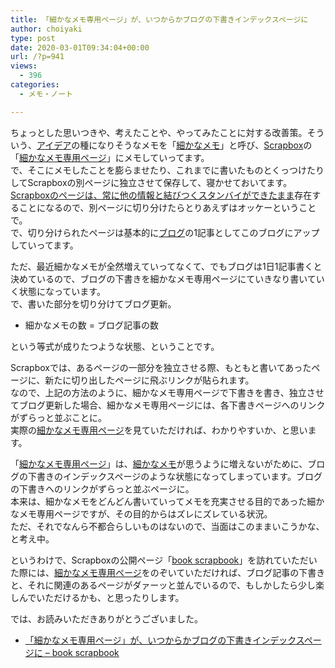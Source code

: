 ```yaml
---
title: 「細かなメモ専用ページ」が、いつからかブログの下書きインデックスページに
author: choiyaki
type: post
date: 2020-03-01T09:34:04+00:00
url: /?p=941
views:
  - 396
categories:
  - メモ・ノート

---
```

ちょっとした思いつきや、考えたことや、やってみたことに対する改善策。そういう、[アイデア][1]の種になりそうなメモを「[細かなメモ][2]」と呼び、[Scrapbox][3]の「[細かなメモ専用ページ][4]」にメモしていってます。  
で、そこにメモしたことを膨らませたり、これまでに書いたものとくっつけたりしてScrapboxの別ページに独立させて保存して、寝かせておいてます。[Scrapboxのページは、常に他の情報と結びつくスタンバイができたまま][5]存在することになるので、別ページに切り分けたらとりあえずはオッケーということで。  
で、切り分けられたページは基本的に[ブログ][6]の1記事としてこのブログにアップしていってます。

ただ、最近細かなメモが全然増えていってなくて、でもブログは1日1記事書くと決めているので、ブログの下書きを細かなメモ専用ページにていきなり書いていく状態になっています。  
で、書いた部分を切り分けてブログ更新。

  * 細かなメモの数 = ブログ記事の数

という等式が成りたつような状態、ということです。

Scrapboxでは、あるページの一部分を独立させる際、もともと書いてあったページに、新たに切り出したページに飛ぶリンクが貼られます。  
なので、上記の方法のように、細かなメモ専用ページで下書きを書き、独立させてブログ更新した場合、細かなメモ専用ページには、各下書きページへのリンクがずらっと並ぶことに。  
実際の[細かなメモ専用ページ][4]を見ていただければ、わかりやすいか、と思います。

「[細かなメモ専用ページ][4]」は、[細かなメモ][2]が思うように増えないがために、ブログの下書きのインデックスページのような状態になってしまっています。ブログの下書きへのリンクがずらっと並ぶページに。  
本来は、細かなメモをどんどん書いていってメモを充実させる目的であった細かなメモ専用ページですが、その目的からはズレにズレている状況。  
ただ、それでなんら不都合らしいものはないので、当面はこのままいこうかな、と考え中。

というわけで、Scrapboxの公開ページ「[book scrapbook][7]」を訪れていただいた際には、[細かなメモ専用ページ][4]をのぞいていただければ、ブログ記事の下書きと、それに関連のあるページがダァーッと並んでいるので、もしかしたら少し楽しんでいただけるかも、と思ったりします。

では、お読みいただきありがとうございました。

  * [「細かなメモ専用ページ」が、いつからかブログの下書きインデックスページに &#8211; book scrapbook][8]

 [1]: https://scrapbox.io/choiyaki-hondana/%E3%82%A2%E3%82%A4%E3%83%87%E3%82%A2
 [2]: https://scrapbox.io/choiyaki-hondana/%E7%B4%B0%E3%81%8B%E3%81%AA%E3%83%A1%E3%83%A2
 [3]: https://scrapbox.io/choiyaki-hondana/Scrapbox
 [4]: https://scrapbox.io/choiyaki-hondana/%E7%B4%B0%E3%81%8B%E3%81%AA%E3%83%A1%E3%83%A2%E5%B0%82%E7%94%A8%E3%83%9A%E3%83%BC%E3%82%B8
 [5]: https://scrapbox.io/choiyaki-hondana/Scrapbox%E3%81%AE%E3%83%9A%E3%83%BC%E3%82%B8%E3%81%AF%E3%80%81%E5%B8%B8%E3%81%AB%E4%BB%96%E3%81%AE%E6%83%85%E5%A0%B1%E3%81%A8%E7%B5%90%E3%81%B3%E3%81%A4%E3%81%8F%E3%82%B9%E3%82%BF%E3%83%B3%E3%83%90%E3%82%A4%E3%81%8C%E3%81%A7%E3%81%8D%E3%81%9F%E3%81%BE%E3%81%BE
 [6]: https://scrapbox.io/choiyaki-hondana/%E3%83%96%E3%83%AD%E3%82%B0
 [7]: https://scrapbox.io/choiyaki-hondana/
 [8]: https://scrapbox.io/choiyaki-hondana/%E3%80%8C%E7%B4%B0%E3%81%8B%E3%81%AA%E3%83%A1%E3%83%A2%E5%B0%82%E7%94%A8%E3%83%9A%E3%83%BC%E3%82%B8%E3%80%8D%E3%81%8C%E3%80%81%E3%81%84%E3%81%A4%E3%81%8B%E3%82%89%E3%81%8B%E3%83%96%E3%83%AD%E3%82%B0%E3%81%AE%E4%B8%8B%E6%9B%B8%E3%81%8D%E3%82%A4%E3%83%B3%E3%83%87%E3%83%83%E3%82%AF%E3%82%B9%E3%83%9A%E3%83%BC%E3%82%B8%E3%81%AB